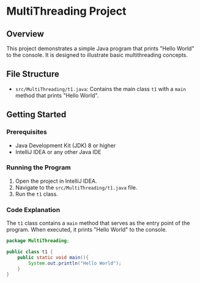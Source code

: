 # MultiThreading Project

## Overview
This project demonstrates a simple Java program that prints "Hello World" to the console. It is designed to illustrate basic multithreading concepts.

## File Structure
- `src/MultiThreading/t1.java`: Contains the main class `t1` with a `main` method that prints "Hello World".

## Getting Started
### Prerequisites
- Java Development Kit (JDK) 8 or higher
- IntelliJ IDEA or any other Java IDE

### Running the Program
1. Open the project in IntelliJ IDEA.
2. Navigate to the `src/MultiThreading/t1.java` file.
3. Run the `t1` class.

### Code Explanation
The `t1` class contains a `main` method that serves as the entry point of the program. When executed, it prints "Hello World" to the console.

```java
package MultiThreading;

public class t1 {
    public static void main(){
        System.out.println("Hello World");
    }
}
